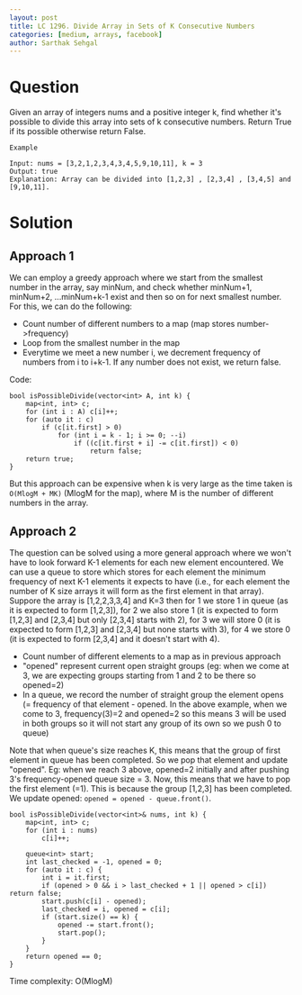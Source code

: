 ```yaml
---
layout: post
title: LC 1296. Divide Array in Sets of K Consecutive Numbers
categories: [medium, arrays, facebook]
author: Sarthak Sehgal
---
```

# Question
Given an array of integers nums and a positive integer k, find whether it's possible to divide this array into sets of k consecutive numbers. Return True if its possible otherwise return False.
```
Example

Input: nums = [3,2,1,2,3,4,3,4,5,9,10,11], k = 3
Output: true
Explanation: Array can be divided into [1,2,3] , [2,3,4] , [3,4,5] and [9,10,11].
```

# Solution
## Approach 1
We can employ a greedy approach where we start from the smallest number in the array, say minNum, and check whether minNum+1, minNum+2, ...minNum+k-1 exist and then so on for next smallest number. For this, we can do the following:
- Count number of different numbers to a map (map stores number->frequency)
- Loop from the smallest number in the map
- Everytime we meet a new number i, we decrement frequency of numbers from i to i+k-1. If any number does not exist, we return false.

Code:
```
bool isPossibleDivide(vector<int> A, int k) {
    map<int, int> c;
    for (int i : A) c[i]++;
    for (auto it : c)
        if (c[it.first] > 0)
            for (int i = k - 1; i >= 0; --i)
                if ((c[it.first + i] -= c[it.first]) < 0)
                    return false;
    return true;
}
```

But this approach can be expensive when k is very large as the time taken is `O(MlogM + MK)` (MlogM for the map), where M is the number of different numbers in the array.

## Approach 2
The question can be solved using a more general approach where we won't have to look forward K-1 elements for each new element encountered. We can use a queue to store which stores for each element the minimum frequency of next K-1 elements it expects to have (i.e., for each element the number of K size arrays it will form as the first element in that array). Suppore the array is [1,2,2,3,3,4] and K=3 then for 1 we store 1 in queue (as it is expected to form [1,2,3]), for 2 we also store 1 (it is expected to form [1,2,3] and [2,3,4] but only [2,3,4] starts with 2), for 3 we will store 0 (it is expected to form [1,2,3] and [2,3,4] but none starts with 3), for 4 we store 0 (it is expected to form [2,3,4] and it doesn't start with 4).

- Count number of different elements to a map as in previous approach
- "opened" represent current open straight groups (eg: when we come at 3, we are expecting groups starting from 1 and 2 to be there so opened=2)
- In a queue, we record the number of straight group the element opens (= frequency of that element - opened. In the above example, when we come to 3, frequency(3)=2 and opened=2 so this means 3 will be used in both groups so it will not start any group of its own so we push 0 to queue)

Note that when queue's size reaches K, this means that the group of first element in queue has been completed. So we pop that element and update "opened". Eg: when we reach 3 above, opened=2 initially and after pushing 3's frequency-opened queue size = 3. Now, this means that we have to pop the first element (=1). This is because the group [1,2,3] has been completed. We update opened: `opened = opened - queue.front()`.

```
bool isPossibleDivide(vector<int>& nums, int k) {
    map<int, int> c;
    for (int i : nums)
        c[i]++;
    
    queue<int> start;
    int last_checked = -1, opened = 0;
    for (auto it : c) {
        int i = it.first;
        if (opened > 0 && i > last_checked + 1 || opened > c[i]) return false;
        start.push(c[i] - opened);
        last_checked = i, opened = c[i];
        if (start.size() == k) {
            opened -= start.front();
            start.pop();
        }
    }
    return opened == 0;
}
```
Time complexity: O(MlogM)